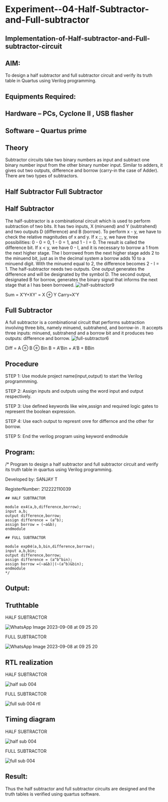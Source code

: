 # Experiment--04-Half-Subtractor-and-Full-subtractor
## Implementation-of-Half-subtractor-and-Full-subtractor-circuit
## AIM:
To design a half subtractor and full subtractor circuit and verify its truth table in Quartus using Verilog programming.

## Equipments Required:
## Hardware – PCs, Cyclone II , USB flasher
## Software – Quartus prime
## Theory
Subtractor circuits take two binary numbers as input and subtract one binary number input from the other binary number input. Similar to adders, it gives out two outputs, difference and borrow (carry-in the case of Adder). There are two types of subtractors.

## Half Subtractor Full Subtractor
## Half Subtractor
The half-subtractor is a combinational circuit which is used to perform subtraction of two bits. It has two inputs, X (minuend) and Y (subtrahend) and two outputs D (difference) and B (borrow). To perform x - y, we have to check the relative magnitudes of x and y. If x ;;, y, we have three possibilities: 0 - 0 = 0, 1 - 0 = 1, and 1 - I = 0. The result is called the difference bit. If x < y, we have 0 - I, and it is necessary to borrow a 1 from the next higher stage. The I borrowed from the next higher stage adds 2 to the minuend bit, just as in the decimal system a borrow adds 10 to a minuend digit. With the minuend equal to 2, the difference becomes 2 - I = 1. The half-subtractor needs two outputs. One output generates the difference and will be designated by the symbol D. The second output, designated B for borrow, generates the binary signal that informs the next stage that a I has been borrowed.
![half-subtractor9](https://user-images.githubusercontent.com/36288975/166112538-58c3bc7c-ee5d-4e6a-ac8d-8e8328efe27a.png)


Sum = X'Y+XY' = X ⊕ Y
Carry=X'Y

## Full Subtractor
A full subtractor is a combinational circuit that performs subtraction involving three bits, namely minuend, subtrahend, and borrow-in . It accepts three inputs: minuend, subtrahend and a borrow bit and it produces two outputs: difference and borrow. 
![full-subtractor6](https://user-images.githubusercontent.com/36288975/166112541-24c68359-3de8-4674-ae22-8272ffc385ed.png)


Diff = A ⊕ B ⊕ Bin B = A'Bin + A'B + BBin

## Procedure

STEP 1: Use module project name(input,output) to start the Verilog programmming.

STEP 2: Assign inputs and outputs using the word input and output respectively.

STEP 3: Use defined keywords like wire,assign and required logic gates to represent the boolean expression.

STEP 4: Use each output to represnt onre for differnce and the other for borrow.

STEP 5: End the verilog program using keyword endmodule

## Program:
/*
Program to design a half subtractor and full subtractor circuit and verify its truth table in quartus using Verilog programming.

Developed by: SANJAY T

RegisterNumber: 212222110039 

```
## HALF SUBTRACTOR

module ex4(a,b,difference,borrow);
input a,b;
output difference,borrow;
assign difference = (a^b);
assign borrow = (~a&b);
endmodule

## FULL SUBTRACTOR

module exp04(a,b,bin,difference,borrow);
input a,b,bin;
output difference,borrow;
assign difference = (a^b^bin);
assign borrow =(~a&b)|(~(a^b)&bin);
endmodule
*/
```
## Output:

## Truthtable

HALF SUBTRACTOR

![WhatsApp Image 2023-09-08 at 09 25 20](https://github.com/sanjaythiyagarajan/Experiment--03-Half-Subtractor-and-Full-subtractor/assets/119409242/3f8e40f9-70eb-498a-b870-b00bb5dab7a3)


FULL SUBTRACTOR

![WhatsApp Image 2023-09-08 at 09 25 20](https://github.com/sanjaythiyagarajan/Experiment--03-Half-Subtractor-and-Full-subtractor/assets/119409242/2073c7e8-522e-4375-b878-221d9bf9381d)


##  RTL realization

HALF SUBTRACTOR

 ![half sub 004](https://github.com/sanjaythiyagarajan/Experiment--03-Half-Subtractor-and-Full-subtractor/assets/119409242/0c1f62f7-89b0-42c7-917a-32bb0a9b6298)


FULL SUBTRACTOR

![full sub 004 rtl](https://github.com/sanjaythiyagarajan/Experiment--03-Half-Subtractor-and-Full-subtractor/assets/119409242/f354c942-3836-49d3-ae71-980fda2fe386)


## Timing diagram 

HALF SUBTRACTOR

![half sub  004](https://github.com/sanjaythiyagarajan/Experiment--03-Half-Subtractor-and-Full-subtractor/assets/119409242/3b1cdf11-7a54-4e55-b249-51179d0a6010)


FULL SUBTRACTOR

![full sub 004](https://github.com/sanjaythiyagarajan/Experiment--03-Half-Subtractor-and-Full-subtractor/assets/119409242/c6b0d7af-8cf0-4506-b288-b74210200237)


## Result:
Thus the half subtractor and full subtractor circuits are designed and the truth tables is verified using quartus software.
